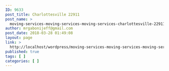 ```yaml
---
ID: 9633
post_title: Charlottesville 22911
post_name: >
  moving-services-moving-services-moving-services-charlottesville-22911
author: mrgabonijeff@gmail.com
post_date: 2018-03-28 01:49:08
layout: page
link: >
  http://localhost/wordpress/moving-services-moving-services-moving-services-charlottesville-22911/
published: true
tags: [ ]
categories: [ ]
---
```

